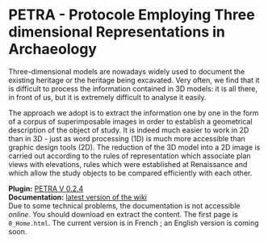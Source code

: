 # PETRA - Protocole Employing Three dimensional Representations in Archaeology

Three-dimensional models are nowadays widely used to document the existing heritage or the heritage being excavated. Very often, we find that it is difficult to process the information contained in 3D models: it is all there, in front of us, but it is extremely difficult to analyse it easily.

The approach we adopt is to extract the information one by one in the form of a corpus of superimposable images in order to establish a geometrical description of the object of study. It is indeed much easier to work in 2D than in 3D - just as word processing (1D) is much more accessible than graphic design tools (2D). The reduction of the 3D model into a 2D image is carried out according to the rules of representation which associate plan views with elevations, rules which were established at Renaissance and which allow the study objects to be compared efficiently with each other.


**Plugin:** [PETRA V 0.2.4](https://uncloud.univ-nantes.fr/index.php/s/3LQZwRJ7zLLLmqk) </br>
**Documentation:** [latest version of the wiki](https://uncloud.univ-nantes.fr/index.php/s/sB6SMLy3YTK5cmD) </br> Due to some technical problems, the documentation is not accessible _online_. You should download en extract the content. The first page is `0_Home.html`. The current version is in French ; an English version is coming soon.
